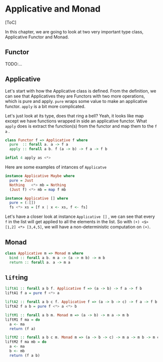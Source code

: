 # Applicative and Monad

[ToC]

In this chapter, we are going to look at two very important type class, Applicative Functor and Monad.

## Functor

TODO:...

## Applicative

Let's start with how the Applicative class is defined. From the definition, we can see that Applicatives they are Functors with two more operations, which is pure and apply. `pure` wraps some value to make an applicative functor. `apply` is a bit more complicated.

Let's just look at its type, does that ring a bell? Yeah, it looks like map except we have functions wrapped in side an applicative functor. What `apply` does is extract the function(s) from the functor and map them to the `f a` .

```haskell
class Functor f => Applicative f where
  pure  :: forall a. a -> f a
  apply :: forall a b. f (a -> b) -> f a -> f b

infixl 4 apply as <*>
```

Here are some examples of intances of `Applicatve`

```haskell
instance Applicative Maybe where
  pure = Just
  Nothing   <*> mb = Nothing
  (Just f) <*> mb = map f mb

instance Applicative [] where
  pure = (:[])
  fs <*> xs = [f x | x <- xs, f <- fs]
```

Let's have a closer look at instance `Applicative []` , we can see that every `f` in the list will get applied to all the elements in the list.  So with  `(+) <$> [1,2] <*> [3,4,5]`, we will have a non-deterministic computation on `(+)`.

## Monad

```haskell
class Applicative m => Monad m where
  bind :: forall a b. m a -> (a -> m b) -> m b
  return :: forall a. a -> m a
```

## `lift`ing

```Haskell
liftA1 :: forall a b f. Applicative f => (a -> b) -> f a -> f b
liftA1 f a = pure f <*> a

liftA2 :: forall a b c f. Applicative f => (a -> b -> c) -> f a -> f b -> f c
liftA2 f a b = pure f <*> a <*> b

liftM1 :: forall a b m. Monad m => (a -> b) -> m a -> m b
liftM1 f ma = do
  a <- ma
  return (f a)

liftM2 :: forall a b c m. Monad m => (a -> b -> c) -> m a -> m b -> m c
liftM2 f ma mb = do
  a <- ma
  b <- mb
  return (f a b)
```
